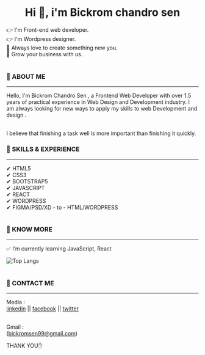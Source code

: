 <h1 align='center'> Hi 👋, i'm Bickrom chandro sen </h1>
<p>
👉 I'm Front-end web developer. </br>
👉 I'm Wordpress designer. </br>
💪 Always love to create something new you.  </br>
🤝 Grow your business with us.  </br> </br>
</p>
 <h3> 🚩 ABOUT ME </h3> 
<hr color='black'>
Hello, I'm Bickrom Chandro Sen , a Frontend Web Developer with over 1.5 years of practical experience in Web Design and Development industry. I am always looking for new ways to apply my skills to web Development and design . </br> </br>

I believe that finishing a task well is more important than finishing it quickly. </br>

<h3> 🚩 SKILLS & EXPERIENCE </h3> 
<hr color='black'>
<p>
 ✔  HTML5  </br>
 ✔  CSS3   </br>
 ✔  BOOTSTRAP5  </br>
 ✔  JAVASCRIPT  </br>
 ✔  REACT  </br>
 ✔  WORDPRESS </br> 
 ✔  FIGMA/PSD/XD - to - HTML/WORDPRESS </br> </br>

<h3> 🚩 KNOW MORE </h3> 
<hr color='black'>
<p>✅ I’m currently learning JavaScript, React </p>

![Top Langs](https://github-readme-stats.vercel.app/api/top-langs/?username=anuraghazra&layout=compact)  </br> </br>

<h3> 🤝 CONTACT ME </h3> 
<hr color='black'>  
Media : </br>
  <a href="https://www.linkedin.com/in/bickrom99/">linkedin</a> ||
<a href="https://www.facebook.com/bickrom99/">facebook</a> || 
<a href="https://twitter.com/bickrom99">twitter</a> </br> </br>

Gmail : </br>
 (bickromsen99@gmail.com)  
<p>THANK YOU✋</p>


